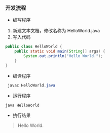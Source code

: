 ### 开发流程

- 编写程序

 1. 新建文本文档，修改名称为 HelloWorld.java
 2. 写入代码

  ```java
  public class HelloWorld {
      public static void main(String[] args) {
          System.out.println("Hello World.");
      }
  }
  ```

- 编译程序

```java
 javac HelloWorld.java
```

- 运行程序

 ```java
 java HelloWorld
 ```

- 执行结果

> Hello World.
